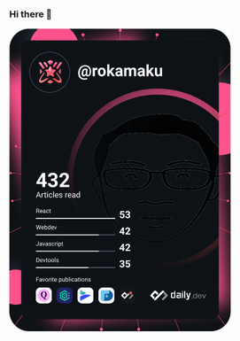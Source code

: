 ### Hi there 👋

<!--
**Rokamaku/rokamaku** is a ✨ _special_ ✨ repository because its `README.md` (this file) appears on your GitHub profile.

Here are some ideas to get you started:

- 🔭 I’m currently working on ...
- 🌱 I’m currently learning ...
- 👯 I’m looking to collaborate on ...
- 🤔 I’m looking for help with ...
- 💬 Ask me about ...
- 📫 How to reach me: ...
- 😄 Pronouns: ...
- ⚡ Fun fact: ...
-->
<a href="https://app.daily.dev/rokamaku"><img src="https://github.com/rokamaku/rokamaku/blob/main/devcard.svg" width="400" alt="Bui Hoang Anh's Dev Card"/></a>
